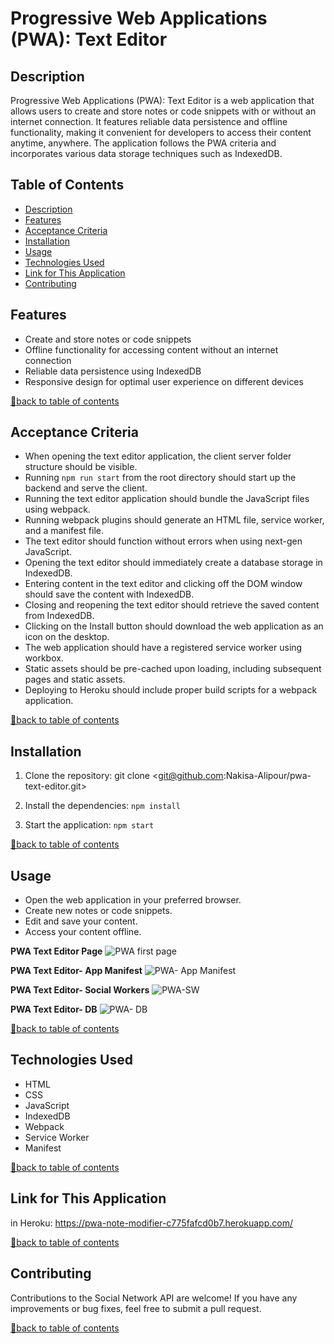# Progressive Web Applications (PWA): Text Editor

## Description

Progressive Web Applications (PWA): Text Editor is a web application that allows users to create and store notes or code snippets with or without an internet connection. It features reliable data persistence and offline functionality, making it convenient for developers to access their content anytime, anywhere. The application follows the PWA criteria and incorporates various data storage techniques such as IndexedDB.


## Table of Contents

- [Description](#description)
- [Features](#features)
- [Acceptance Criteria](#acceptance-criteria)
- [Installation](#installation)
- [Usage](#usage)
- [Technologies Used](#technologies-used)
- [Link for This Application](#Link-for-This-Application)
- [Contributing](#contributing)


## Features

- Create and store notes or code snippets
- Offline functionality for accessing content without an internet connection
- Reliable data persistence using IndexedDB
- Responsive design for optimal user experience on different devices


[🔼back to table of contents ](#table-of-contents)

## Acceptance Criteria

- When opening the text editor application, the client server folder structure should be visible.
- Running `npm run start` from the root directory should start up the backend and serve the client.
- Running the text editor application should bundle the JavaScript files using webpack.
- Running webpack plugins should generate an HTML file, service worker, and a manifest file.
- The text editor should function without errors when using next-gen JavaScript.
- Opening the text editor should immediately create a database storage in IndexedDB.
- Entering content in the text editor and clicking off the DOM window should save the content with IndexedDB.
- Closing and reopening the text editor should retrieve the saved content from IndexedDB.
- Clicking on the Install button should download the web application as an icon on the desktop.
- The web application should have a registered service worker using workbox.
- Static assets should be pre-cached upon loading, including subsequent pages and static assets.
- Deploying to Heroku should include proper build scripts for a webpack application.


[🔼back to table of contents ](#table-of-contents)

## Installation

1. Clone the repository: git clone <git@github.com:Nakisa-Alipour/pwa-text-editor.git>

2. Install the dependencies: `npm install`

3. Start the application: `npm start`


[🔼back to table of contents ](#table-of-contents)

## Usage

- Open the web application in your preferred browser.
- Create new notes or code snippets.
- Edit and save your content.
- Access your content offline.

**PWA Text Editor Page**
![PWA first page](https://github.com/Nakisa-Alipour/pwa-text-editor/assets/124220654/4ca849c8-1eb9-4b85-9b86-8165f4824ec9)



**PWA Text Editor- App Manifest**
![PWA- App Manifest](https://github.com/Nakisa-Alipour/pwa-text-editor/assets/124220654/0a03b735-c43a-4860-a045-9dfc12c619b1)



**PWA Text Editor- Social Workers**
![PWA-SW](https://github.com/Nakisa-Alipour/pwa-text-editor/assets/124220654/fc3efce0-6fd7-4376-9777-78c3bcc6caab)



**PWA Text Editor- DB**
![PWA- DB](https://github.com/Nakisa-Alipour/pwa-text-editor/assets/124220654/f49a4d46-ddc1-4214-b2ac-f2f2851b9f72)



[🔼back to table of contents ](#table-of-contents)

## Technologies Used

- HTML
- CSS
- JavaScript
- IndexedDB
- Webpack
- Service Worker
- Manifest


[🔼back to table of contents ](#table-of-contents)

## Link for This Application
in Heroku: https://pwa-note-modifier-c775fafcd0b7.herokuapp.com/


[🔼back to table of contents ](#table-of-contents)

## Contributing

Contributions to the Social Network API are welcome! If you have any improvements or bug fixes, feel free to submit a pull request.

[🔼back to table of contents ](#table-of-contents)









